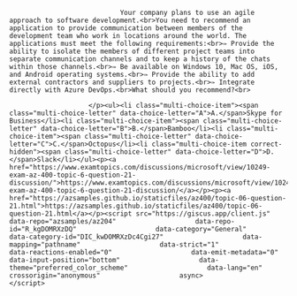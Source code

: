 <p class="card-text">
							
								Your company plans to use an agile approach to software development.<br>You need to recommend an application to provide communication between members of the development team who work in locations around the world. The applications must meet the following requirements:<br>✑ Provide the ability to isolate the members of different project teams into separate communication channels and to keep a history of the chats within those channels.<br>✑ Be available on Windows 10, Mac OS, iOS, and Android operating systems.<br>✑ Provide the ability to add external contractors and suppliers to projects.<br>✑ Integrate directly with Azure DevOps.<br>What should you recommend?<br>
							
						</p><ul><li class="multi-choice-item"><span class="multi-choice-letter" data-choice-letter="A">A.</span>Skype for Business</li><li class="multi-choice-item"><span class="multi-choice-letter" data-choice-letter="B">B.</span>Bamboo</li><li class="multi-choice-item"><span class="multi-choice-letter" data-choice-letter="C">C.</span>Octopus</li><li class="multi-choice-item correct-hidden"><span class="multi-choice-letter" data-choice-letter="D">D.</span>Slack</li></ul><p><a href="https://www.examtopics.com/discussions/microsoft/view/10249-exam-az-400-topic-6-question-21-discussion/">https://www.examtopics.com/discussions/microsoft/view/10249-exam-az-400-topic-6-question-21-discussion/</a></p><p><a href="https://azsamples.github.io/staticfiles/az400/topic-06-question-21.html">https://azsamples.github.io/staticfiles/az400/topic-06-question-21.html</a></p><script src="https://giscus.app/client.js"                    data-repo="azsamples/az204"                    data-repo-id="R_kgDOMRXzDQ"                    data-category="General"                    data-category-id="DIC_kwDOMRXzDc4Cgi27"                    data-mapping="pathname"                    data-strict="1"                    data-reactions-enabled="0"                    data-emit-metadata="0"                    data-input-position="bottom"                    data-theme="preferred_color_scheme"                    data-lang="en"                    crossorigin="anonymous"                    async>                    </script>
